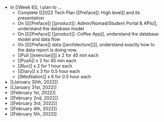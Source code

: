 - In [[Week 6]], I plan to ...
    - Complete [[2022 Tech Plan [[Preface]]: High level]] and its presentation
    - On [[[[Preface]] [[product]]: Admin/Nomad/Student Portal & APIs]], understand the database model
    - On [[[[Preface]] [[product]]: Coffee App]], understand the database model and data flow
    - On [[[[Preface]] data [[architecture]]]], understand exactly how to the data report is doing now.
    - [[Pull [[exercise]]]] x 2 for 45 min each
    - [[Push]] x 2 for 45 min each 
    - [[Run]] x 2 for 1 hour each
    - [[Diary]] x 3 for 0.5 hour each
    - [[Meditation]] x 6 for 0.5 hour each
- [[January 30th, 2022]]
- [[January 31st, 2022]]
- [[February 1st, 2022]]
- [[February 2nd, 2022]]
- [[February 3rd, 2022]]
- [[February 4th, 2022]]
- [[February 5th, 2022]]
